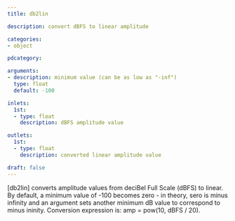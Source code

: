 ```yaml
---
title: db2lin

description: convert dBFS to linear amplitude

categories:
- object

pdcategory:

arguments:
- description: minimum value (can be as low as "-inf")
  type: float
  default: -100

inlets:
  1st:
  - type: float
    description: dBFS amplitude value

outlets:
  1st:
  - type: float
    description: converted linear amplitude value

draft: false
---
```


[db2lin] converts amplitude values from deciBel Full Scale (dBFS) to linear. By default, a minimum value of -100 becomes zero - in theory, sero is minus infinity and an argument sets another minimum dB value to correspond to minus ininity. Conversion expression is: amp = pow(10, dBFS / 20).

